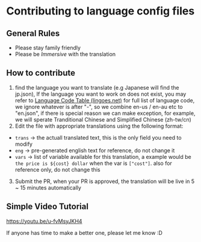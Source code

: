 # Contributing to language config files

## General Rules

 - Please stay family friendly
 - Please be *Immersive* with the translation 

## How to contribute

 1. find the language you want to translate (e.g Japanese will find the jp.json), If the language you want to work on does not exist, you may refer to [Language Code Table (lingoes.net)](http://www.lingoes.net/en/translator/langcode.htm) for full list of language code, we ignore whatever is after "-", so we combine en-us / en-au etc to "en.json", if there is special reason we can make exception, for example, we will sperate Tranditional Chinese and Simplified Chinese (zh-tw/cn)
 2.  Edit the file with appropriate translations using the following format:
- `trans`  	-> the actuall translated text, this is the only field you need to modify
- `eng` 		-> pre-generated english text for reference, do not change it
- `vars` 		-> list of variable available for this translation, a example would be `the price is ${cost} dollar` when the var is `["cost"]`. also for reference only, do not change this
3. Submit the PR, when your PR is approved, the translation will be live in 5 ~ 15 minutes automatically

## Simple Video Tutorial
https://youtu.be/u-fvMsyJKH4

If anyone has time to make a better one, please let me know :D
